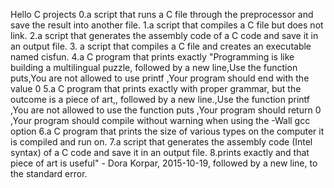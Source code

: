 Hello C projects
0.a script that runs a C file through the preprocessor and save the result into another file.
1.a script that compiles a C file but does not link.
2.a script that generates the assembly code of a C code and save it in an output file.
3. a script that compiles a C file and creates an executable named cisfun.
4.a C program that prints exactly "Programming is like building a multilingual puzzle, followed by a new line,Use the function puts,You are not allowed to use printf ,Your program should end with the value 0
5.a C program that prints exactly with proper grammar, but the outcome is a piece of art,, followed by a new line.,Use the function printf ,You are not allowed to use the function puts ,Your program should return 0 ,Your program should compile without warning when using the -Wall gcc option
6.a C program that prints the size of various types on the computer it is compiled and run on.
7.a script that generates the assembly code (Intel syntax) of a C code and save it in an output file.
8.prints exactly and that piece of art is useful" - Dora Korpar, 2015-10-19, followed by a new line, to the standard error.
